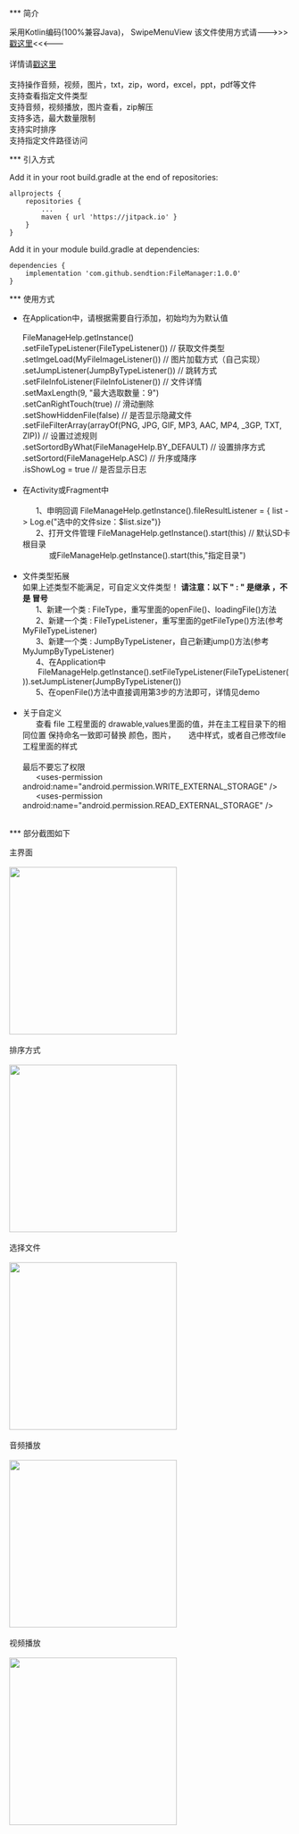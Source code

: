 *** 简介

采用Kotlin编码(100%兼容Java)， SwipeMenuView 该文件使用方式请--->>><a href="https://github.com/jdsjlzx/LRecyclerView">戳这里</a><<<---<br>
<br>详情请<a href="https://blog.csdn.net/qq_28322987/article/details/81384886">戳这里</a><br>
<br>
支持操作音频，视频，图片，txt，zip，word，excel，ppt，pdf等文件<br> 
支持查看指定文件类型<br> 
支持音频，视频播放，图片查看，zip解压<br> 
支持多选，最大数量限制<br> 
支持实时排序<br>
支持指定文件路径访问<br> 

*** 引入方式

Add it in your root build.gradle at the end of repositories:
```
allprojects {
    repositories {
        ...
        maven { url 'https://jitpack.io' }
    }
}
```

Add it in your module build.gradle at dependencies:
```
dependencies {
    implementation 'com.github.sendtion:FileManager:1.0.0'
}
```

*** 使用方式
- 在Application中，请根据需要自行添加，初始均为为默认值<br><br>
FileManageHelp.getInstance()<br>
                .setFileTypeListener(FileTypeListener()) // 获取文件类型<br>
                .setImgeLoad(MyFileImageListener()) // 图片加载方式（自己实现）<br>
                .setJumpListener(JumpByTypeListener()) // 跳转方式 <br>
                .setFileInfoListener(FileInfoListener()) // 文件详情 <br>
                .setMaxLength(9, "最大选取数量：9") <br>
                .setCanRightTouch(true) // 滑动删除 <br>
                .setShowHiddenFile(false) // 是否显示隐藏文件 <br>
                .setFileFilterArray(arrayOf(PNG, JPG, GIF, MP3, AAC, MP4, _3GP, TXT, ZIP)) // 设置过滤规则<br>
                .setSortordByWhat(FileManageHelp.BY_DEFAULT) // 设置排序方式<br>
                .setSortord(FileManageHelp.ASC) // 升序或降序<br>
                .isShowLog = true // 是否显示日志<br><br>
- 在Activity或Fragment中<br><br>
&nbsp;&nbsp;&nbsp;&nbsp;&nbsp;&nbsp;1、申明回调 FileManageHelp.getInstance().fileResultListener = { list -> Log.e("选中的文件size：$list.size")}<br>
&nbsp;&nbsp;&nbsp;&nbsp;&nbsp;&nbsp;2、打开文件管理 FileManageHelp.getInstance().start(this) // 默认SD卡根目录<br>
&nbsp;&nbsp;&nbsp;&nbsp;&nbsp;&nbsp;&nbsp;&nbsp;&nbsp;&nbsp;&nbsp;&nbsp;或FileManageHelp.getInstance().start(this,"指定目录")
<br><br>
- 文件类型拓展 <br>
如果上述类型不能满足，可自定义文件类型！ <b>请注意：以下 " : " 是继承 ，不是 冒号</b><br>
&nbsp;&nbsp;&nbsp;&nbsp;&nbsp;&nbsp;1、新建一个类 : FileType，重写里面的openFile()、loadingFile()方法<br>
&nbsp;&nbsp;&nbsp;&nbsp;&nbsp;&nbsp;2、新建一个类 : FileTypeListener，重写里面的getFileType()方法(参考MyFileTypeListener)<br>
&nbsp;&nbsp;&nbsp;&nbsp;&nbsp;&nbsp;3、新建一个类 : JumpByTypeListener，自己新建jump()方法(参考MyJumpByTypeListener)<br>
&nbsp;&nbsp;&nbsp;&nbsp;&nbsp;&nbsp;4、在Application中<br>&nbsp;&nbsp;&nbsp;&nbsp;&nbsp;&nbsp;&nbsp;FileManageHelp.getInstance().setFileTypeListener(FileTypeListener()).setJumpListener(JumpByTypeListener())<br>
&nbsp;&nbsp;&nbsp;&nbsp;&nbsp;&nbsp;5、在openFile()方法中直接调用第3步的方法即可，详情见demo
<br><br>
- 关于自定义<br>
&nbsp;&nbsp;&nbsp;&nbsp;&nbsp;&nbsp;查看 file 工程里面的 drawable,values里面的值，并在主工程目录下的相同位置 保持命名一致即可替换 颜色，图片，&nbsp;&nbsp;&nbsp;&nbsp;&nbsp;&nbsp;选中样式，或者自己修改file工程里面的样式
<br><br>
最后不要忘了权限<br>
&nbsp;&nbsp;&nbsp;&nbsp;&nbsp;&nbsp;\<uses-permission android:name="android.permission.WRITE_EXTERNAL_STORAGE" /\><br>
&nbsp;&nbsp;&nbsp;&nbsp;&nbsp;&nbsp;\<uses-permission android:name="android.permission.READ_EXTERNAL_STORAGE" /\><br><br>

*** 部分截图如下

主界面<br><br>
<img src = "file/src/main/assets/file_manager_main.png" width = 300px><br><br>
排序方式<br><br>
<img src = "file/src/main/assets/file_manager_sort.png" width = 300px><br><br>
选择文件<br><br>
<img src = "file/src/main/assets/file_manager_selected.png" width = 300px><br><br>
音频播放<br><br>
<img src = "file/src/main/assets/file_manager_music.png" width = 300px></br><br>
视频播放<br><br>
<img src = "file/src/main/assets/file_manager_video.png" width = 300px></br><br>


 
